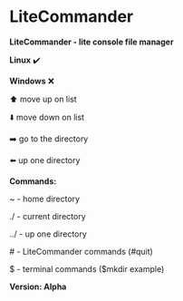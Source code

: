 # LiteCommander
**LiteCommander - lite console file manager**

**Linux** :heavy_check_mark:

**Windows** :x:

:arrow_up: move up on list

:arrow_down: move down on list

:arrow_right: go to the directory

:arrow_left: up one directory

**Commands:**

~ - home directory

./ - current directory

../ - up one directory

\# - LiteCommander commands (#quit)

$ - terminal commands ($mkdir example)


**Version: Alpha**
